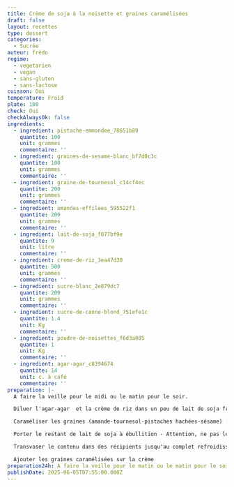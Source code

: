 ```yaml
---
title: Crème de soja à la noisette et graines caramélisées
draft: false
layout: recettes
type: dessert
categories:
  - Sucrée
auteur: frédo
regime:
  - vegetarien
  - vegan
  - sans-gluten
  - sans-lactose
cuisson: Oui
temperature: Froid
plate: 100
check: Oui
checkAlwaysOk: false
ingredients:
  - ingredient: pistache-emmondee_78651b89
    quantite: 100
    unit: grammes
    commentaire: ''
  - ingredient: graines-de-sesame-blanc_bf7d0c3c
    quantite: 100
    unit: grammes
    commentaire: ''
  - ingredient: graine-de-tournesol_c14cf4ec
    quantite: 200
    unit: grammes
    commentaire: ''
  - ingredient: amandes-effilees_595522f1
    quantite: 200
    unit: grammes
    commentaire: ''
  - ingredient: lait-de-soja_f077bf9e
    quantite: 9
    unit: litre
    commentaire: ''
  - ingredient: creme-de-riz_3ea47d30
    quantite: 500
    unit: grammes
    commentaire: ''
  - ingredient: sucre-blanc_2e879dc7
    quantite: 200
    unit: grammes
    commentaire: ''
  - ingredient: sucre-de-canne-blond_751efe1c
    quantite: 1.4
    unit: Kg
    commentaire: ''
  - ingredient: poudre-de-noisettes_f6d3a805
    quantite: 1
    unit: Kg
    commentaire: ''
  - ingredient: agar-agar_c8394674
    quantite: 14
    unit: c. à café
    commentaire: ''
preparation: |-
  A faire la veille pour le midi ou le matin pour le soir.

  Diluer l'agar-agar  et la crème de riz dans un peu de lait de soja froid. Réserver.

  Caraméliser les graines (amande-tournesol-pistaches hachées-sésame) : les griller à sec. Quand elles commencent à dorer et qu'elles sont bien chaudes les saupoudrer de sucre blanc sans cesser de remuer ce qui va les caraméliser. Procéder en plusieurs fois, quand il y a trop de masse ça ne fonctionne pas. Réserver.

  Porter le restant de lait de soja à ébullition - Attention, ne pas le quitter et remuer sans cesse, ça peut très vite attacher. A l'approche de l'ébullition ajouter la poudre de noisette puis le sucre blond et enfin l'agar-agar et la crème de riz dilués. Cuire alors au moins 2 minutes au bouillon.

  Transvaser le contenu dans des récipients jusqu'au complet refroidissement. Stocker filmé au froid jusqu'au lendemain. La crème va prendre. S'il s'avère qu'elle est trop compacte, la passer au mixeur avant de portionner en verrines ou autres contenants.

  Ajouter les graines caramélisées sur la crème
preparation24h: A faire la veille pour le matin ou le matin pour le soir
publishDate: 2025-06-05T07:55:00.000Z
---
```


